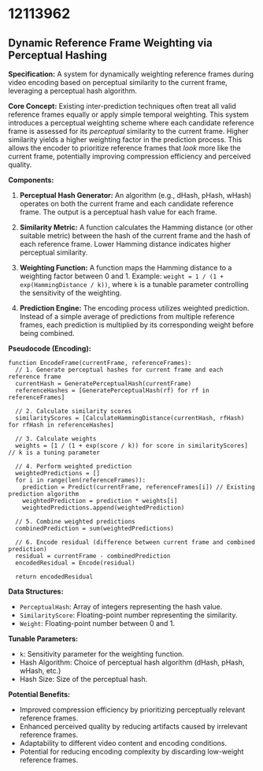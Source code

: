# 12113962

## Dynamic Reference Frame Weighting via Perceptual Hashing

**Specification:** A system for dynamically weighting reference frames during video encoding based on perceptual similarity to the current frame, leveraging a perceptual hash algorithm.

**Core Concept:** Existing inter-prediction techniques often treat all valid reference frames equally or apply simple temporal weighting. This system introduces a perceptual weighting scheme where each candidate reference frame is assessed for its *perceptual* similarity to the current frame.  Higher similarity yields a higher weighting factor in the prediction process.  This allows the encoder to prioritize reference frames that *look* more like the current frame, potentially improving compression efficiency and perceived quality.

**Components:**

1.  **Perceptual Hash Generator:**  An algorithm (e.g., dHash, pHash, wHash) operates on both the current frame and each candidate reference frame. The output is a perceptual hash value for each frame.

2.  **Similarity Metric:**  A function calculates the Hamming distance (or other suitable metric) between the hash of the current frame and the hash of each reference frame.  Lower Hamming distance indicates higher perceptual similarity.

3.  **Weighting Function:**  A function maps the Hamming distance to a weighting factor between 0 and 1.  Example: `weight = 1 / (1 + exp(HammingDistance / k))`, where `k` is a tunable parameter controlling the sensitivity of the weighting.

4.  **Prediction Engine:** The encoding process utilizes weighted prediction.  Instead of a simple average of predictions from multiple reference frames, each prediction is multiplied by its corresponding weight before being combined.

**Pseudocode (Encoding):**

```
function EncodeFrame(currentFrame, referenceFrames):
  // 1. Generate perceptual hashes for current frame and each reference frame
  currentHash = GeneratePerceptualHash(currentFrame)
  referenceHashes = [GeneratePerceptualHash(rf) for rf in referenceFrames]

  // 2. Calculate similarity scores
  similarityScores = [CalculateHammingDistance(currentHash, rfHash) for rfHash in referenceHashes]

  // 3. Calculate weights
  weights = [1 / (1 + exp(score / k)) for score in similarityScores] // k is a tuning parameter

  // 4. Perform weighted prediction
  weightedPredictions = []
  for i in range(len(referenceFrames)):
    prediction = Predict(currentFrame, referenceFrames[i]) // Existing prediction algorithm
    weightedPrediction = prediction * weights[i]
    weightedPredictions.append(weightedPrediction)

  // 5. Combine weighted predictions
  combinedPrediction = sum(weightedPredictions)

  // 6. Encode residual (difference between current frame and combined prediction)
  residual = currentFrame - combinedPrediction
  encodedResidual = Encode(residual)

  return encodedResidual
```

**Data Structures:**

*   `PerceptualHash`: Array of integers representing the hash value.
*   `SimilarityScore`: Floating-point number representing the similarity.
*   `Weight`: Floating-point number between 0 and 1.

**Tunable Parameters:**

*   `k`: Sensitivity parameter for the weighting function.
*   Hash Algorithm: Choice of perceptual hash algorithm (dHash, pHash, wHash, etc.)
*   Hash Size: Size of the perceptual hash.

**Potential Benefits:**

*   Improved compression efficiency by prioritizing perceptually relevant reference frames.
*   Enhanced perceived quality by reducing artifacts caused by irrelevant reference frames.
*   Adaptability to different video content and encoding conditions.
*   Potential for reducing encoding complexity by discarding low-weight reference frames.